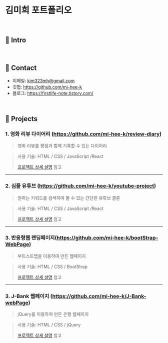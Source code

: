 # 김미희 포트폴리오
>

</br>

## :pushpin: Intro


</br>

## :pushpin: Contact
- 이메일: kim323mh@gmail.com
- 깃헙: https://github.com/mi-hee-k
- 블로그: https://firstlife-note.tistory.com/

</br>

## :pushpin: Projects
### 1. 영화 리뷰 다이어리 (https://github.com/mi-hee-k/review-diary)
>영화 리뷰를 평점과 함께 기록할 수 있는 다이어리

>사용 기술: 
> HTML / CSS / JavaScript /React
>
>[프로젝트 상세 설명](https://github.com/mi-hee-k/review-diary) 참고

---

### 2. 심플 유튜브 (https://github.com/mi-hee-k/youtube-project)
>원하는 키워드를 검색하여 볼 수 있는 간단한 유튜브 클론
 
>사용 기술: 
> HTML / CSS / JavaScript /React
>  
>[프로젝트 상세 설명](https://github.com/mi-hee-k/youtube-project) 참고

---

### 3. 반응형웹 랜딩페이지(https://github.com/mi-hee-k/bootStrap-WebPage)
>부트스트랩을 이용하여 만든 웹페이지

>사용 기술: 
> HTML / CSS / BootStrap
>
>[프로젝트 상세 설명](https://github.com/mi-hee-k/bootStrap-WebPage) 참고

---

### 3. J-Bank 웹페이지 (https://github.com/mi-hee-k/J-Bank-webPage)
>jQuery를 이용하여 만든 은행 웹페이지

>사용 기술: 
> HTML / CSS / jQuery
>
>[프로젝트 상세 설명](https://github.com/mi-hee-k/J-Bank-webPage) 참고


